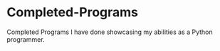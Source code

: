 # Completed-Programs
Completed Programs I have done showcasing my abilities as a Python programmer.
